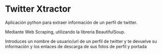 # Twitter Xtractor
Aplicación python para extraer información de un perfil de twitter.

Mediante Web Scraping, utilizando la librería BeautifulSoup.

Introduces un nombre de usuario/url de un perfil de twitter y te devuelve su información y los enlaces de descarga de sus fotos de perfil y portada
